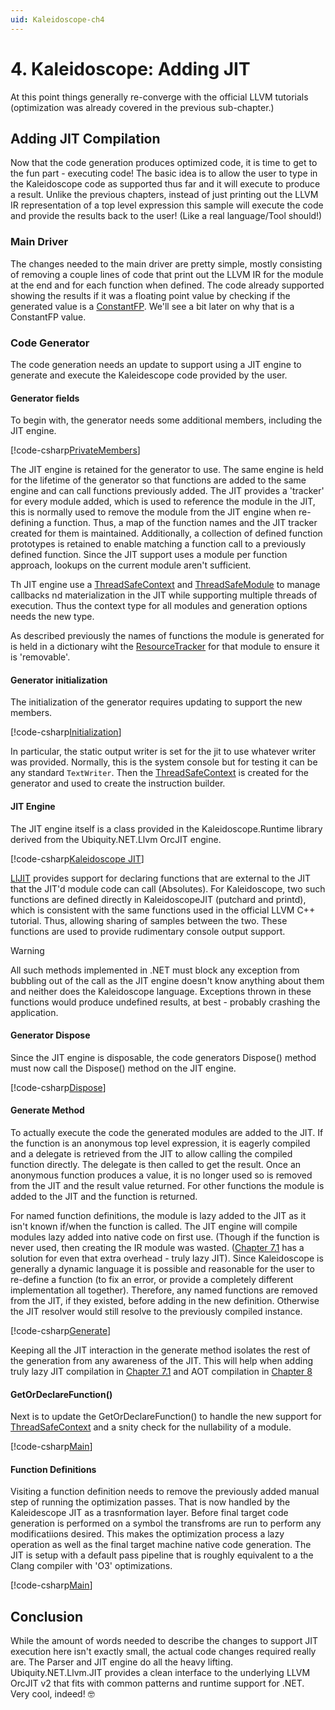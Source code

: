 ```yaml
---
uid: Kaleidoscope-ch4
---
```


# 4. Kaleidoscope: Adding JIT
At this point things generally re-converge with the official LLVM tutorials (optimization was
already covered in the previous sub-chapter.)

## Adding JIT Compilation
Now that the code generation produces optimized code, it is time to get to the fun part - executing code!
The basic idea is to allow the user to type in the Kaleidoscope code as supported thus far and it will
execute to produce a result. Unlike the previous chapters, instead of just printing out the LLVM IR
representation of a top level expression this sample will execute the code and provide the results back
to the user! (Like a real language/Tool should!)

### Main Driver
The changes needed to the main driver are pretty simple, mostly consisting of removing a couple lines of
code that print out the LLVM IR for the module at the end and for each function when defined. The code
already supported showing the results if it was a floating point value by checking if the generated value
is a [ConstantFP](xref:Ubiquity.NET.Llvm.Values.ConstantFP). We'll see a bit later on why that is a ConstantFP
value.

### Code Generator
The code generation needs an update to support using a JIT engine to generate and execute the Kaleidescope
code provided by the user.

#### Generator fields
To begin with, the generator needs some additional members, including the JIT engine.

[!code-csharp[PrivateMembers](CodeGenerator.cs#PrivateMembers)]

The JIT engine is retained for the generator to use. The same engine is held for the lifetime of the
generator so that functions are added to the same engine and can call functions previously added. The JIT
provides a 'tracker' for every module added, which is used to reference the module in the JIT, this is
normally used to remove the module from the JIT engine when re-defining a function. Thus, a map of the
function names and the JIT tracker created for them is maintained. Additionally, a collection of defined
function prototypes is retained to enable matching a function call to a previously defined function.
Since the JIT support uses a module per function approach, lookups on the current module aren't sufficient.

Th JIT engine use a [ThreadSafeContext](xref:Ubiquity.NET.Llvm.OrcJITv2.ThreadSafeContext) and
[ThreadSafeModule](xref:Ubiquity.NET.Llvm.OrcJITv2.ThreadSafeModule) to manage callbacks nd materialization in
the JIT while supporting multiple threads of execution. Thus the context type for all modules and generation
options needs the new type.

As described previously the names of functions the module is generated for is held in a dictionary wiht the
[ResourceTracker](xref:Ubiquity.NET.Llvm.OrcJITv2.ResourceTracker) for that module to ensure it is 'removable'.

#### Generator initialization
The initialization of the generator requires updating to support the new members.

[!code-csharp[Initialization](CodeGenerator.cs#Initialization)]

In particular, the static output writer is set for the jit to use whatever writer was provided. Normally,
this is the system console but for testing it can be any standard `TextWriter`. Then the 
[ThreadSafeContext](xref:Ubiquity.NET.Llvm.OrcJITv2.ThreadSafeContext) is created for the generator and used to
create the instruction builder.

#### JIT Engine
The JIT engine itself is a class provided in the Kaleidoscope.Runtime library derived from the Ubiquity.NET.Llvm
OrcJIT engine.

[!code-csharp[Kaleidoscope JIT](../../../Samples/Kaleidoscope/Kaleidoscope.Runtime/KaleidoscopeJIT.cs)]

[LlJIT](xref:Ubiquity.NET.Llvm.OrcJITv2.LlJIT) provides support for declaring functions that are external to the JIT
that the JIT'd module code can call (Absolutes). For Kaleidoscope, two such functions are defined directly in
KaleidoscopeJIT (putchard and printd), which is consistent with the same functions used in the official
LLVM C++ tutorial. Thus, allowing sharing of samples between the two. These functions are used to provide
rudimentary console output support.

> [!WARNING]
> All such methods implemented in .NET must block any exception from bubbling out of the call as the JIT
> engine doesn't know anything about them and neither does the Kaleidoscope language. Exceptions thrown
> in these functions would produce undefined results, at best - probably crashing the application.


#### Generator Dispose
Since the JIT engine is disposable, the code generators Dispose() method must now call the
Dispose() method on the JIT engine.

[!code-csharp[Dispose](CodeGenerator.cs#Dispose)]

#### Generate Method
To actually execute the code the generated modules are added to the JIT. If the function is an anonymous top level
expression, it is eagerly compiled and a delegate is retrieved from the JIT to allow calling the compiled function
directly. The delegate is then called to get the result. Once an anonymous function produces a value, it is no
longer used so is removed from the JIT and the result value returned. For other functions the module is added to the
JIT and the function is returned.

For named function definitions, the module is lazy added to the JIT as it isn't known if/when the function is called.
The JIT engine will compile modules lazy added into native code on first use. (Though if the function is never used,
then creating the IR module was wasted. ([Chapter 7.1](xref:Kaleidoscope-ch7.1) has a solution for even that extra
overhead - truly lazy JIT). Since Kaleidoscope is generally a dynamic language it is possible and reasonable for the
user to re-define a function (to fix an error, or provide a completely different implementation all together). Therefore,
any named functions are removed from the JIT, if they existed, before adding in the new definition. Otherwise the JIT
resolver would still resolve to the previously compiled instance.

[!code-csharp[Generate](CodeGenerator.cs#Generate)]

Keeping all the JIT interaction in the generate method isolates the rest of the generation from any
awareness of the JIT. This will help when adding truly lazy JIT compilation in [Chapter 7.1](xref:Kaleidoscope-ch7.1)
and AOT compilation in [Chapter 8](xref:Kaleidoscope-ch8)

#### GetOrDeclareFunction()
Next is to update the GetOrDeclareFunction() to handle the new support for [ThreadSafeContext](xref:Ubiquity.NET.Llvm.OrcJITv2.ThreadSafeContext)
and a snity check for the nullability of a module. 

[!code-csharp[Main](CodeGenerator.cs#GetOrDeclareFunction)]

#### Function Definitions
Visiting a function definition needs to remove the previously added manual step of running the optimization
passes. That is now handled by the Kaleidescope JIT as a trasnformation layer. Before final target code generation
is performed on a symbol the transfroms are run to perform any modificatiions desired. This makes the optimization
process a lazy operation as well as the final target machine native code generation. The JIT is setup with a default
pass pipeline that is roughly equivalent to a the Clang compiler with 'O3' optimizations.

[!code-csharp[Main](CodeGenerator.cs#FunctionDefinition)]


## Conclusion
While the amount of words needed to describe the changes to support JIT execution here isn't exactly small, the
actual code changes required really are. The Parser and JIT engine do all the heavy lifting. Ubiquity.NET.Llvm.JIT
provides a clean interface to the underlying LLVM OrcJIT v2 that fits with common patterns and runtime support for
.NET. Very cool, indeed! :nerd_face:
